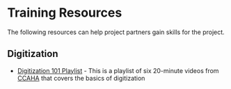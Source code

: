# Training Resources

The following resources can help project partners gain skills for the project.

## Digitization
 - [Digitization 101 Playlist](https://www.youtube.com/playlist?list=PLUwal4tAEZjSaTQjTE1JvofToG6pnN7XH) - This is a playlist of six 20-minute videos from [CCAHA](https://ccaha.org/) that covers the basics of digitization
